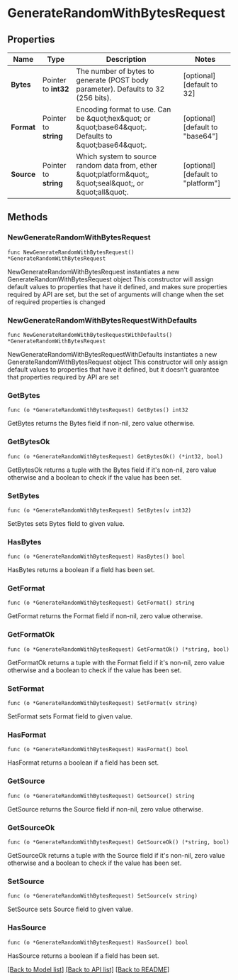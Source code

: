# GenerateRandomWithBytesRequest


## Properties

Name | Type | Description | Notes
------------ | ------------- | ------------- | -------------
**Bytes** | Pointer to **int32** | The number of bytes to generate (POST body parameter). Defaults to 32 (256 bits). | [optional] [default to 32]
**Format** | Pointer to **string** | Encoding format to use. Can be \&quot;hex\&quot; or \&quot;base64\&quot;. Defaults to \&quot;base64\&quot;. | [optional] [default to "base64"]
**Source** | Pointer to **string** | Which system to source random data from, ether \&quot;platform\&quot;, \&quot;seal\&quot;, or \&quot;all\&quot;. | [optional] [default to "platform"]



## Methods


### NewGenerateRandomWithBytesRequest

`func NewGenerateRandomWithBytesRequest() *GenerateRandomWithBytesRequest`

NewGenerateRandomWithBytesRequest instantiates a new GenerateRandomWithBytesRequest object
This constructor will assign default values to properties that have it defined,
and makes sure properties required by API are set, but the set of arguments
will change when the set of required properties is changed

### NewGenerateRandomWithBytesRequestWithDefaults

`func NewGenerateRandomWithBytesRequestWithDefaults() *GenerateRandomWithBytesRequest`

NewGenerateRandomWithBytesRequestWithDefaults instantiates a new GenerateRandomWithBytesRequest object
This constructor will only assign default values to properties that have it defined,
but it doesn't guarantee that properties required by API are set


### GetBytes

`func (o *GenerateRandomWithBytesRequest) GetBytes() int32`

GetBytes returns the Bytes field if non-nil, zero value otherwise.

### GetBytesOk

`func (o *GenerateRandomWithBytesRequest) GetBytesOk() (*int32, bool)`

GetBytesOk returns a tuple with the Bytes field if it's non-nil, zero value otherwise
and a boolean to check if the value has been set.

### SetBytes

`func (o *GenerateRandomWithBytesRequest) SetBytes(v int32)`

SetBytes sets Bytes field to given value.


### HasBytes

`func (o *GenerateRandomWithBytesRequest) HasBytes() bool`

HasBytes returns a boolean if a field has been set.




### GetFormat

`func (o *GenerateRandomWithBytesRequest) GetFormat() string`

GetFormat returns the Format field if non-nil, zero value otherwise.

### GetFormatOk

`func (o *GenerateRandomWithBytesRequest) GetFormatOk() (*string, bool)`

GetFormatOk returns a tuple with the Format field if it's non-nil, zero value otherwise
and a boolean to check if the value has been set.

### SetFormat

`func (o *GenerateRandomWithBytesRequest) SetFormat(v string)`

SetFormat sets Format field to given value.


### HasFormat

`func (o *GenerateRandomWithBytesRequest) HasFormat() bool`

HasFormat returns a boolean if a field has been set.




### GetSource

`func (o *GenerateRandomWithBytesRequest) GetSource() string`

GetSource returns the Source field if non-nil, zero value otherwise.

### GetSourceOk

`func (o *GenerateRandomWithBytesRequest) GetSourceOk() (*string, bool)`

GetSourceOk returns a tuple with the Source field if it's non-nil, zero value otherwise
and a boolean to check if the value has been set.

### SetSource

`func (o *GenerateRandomWithBytesRequest) SetSource(v string)`

SetSource sets Source field to given value.


### HasSource

`func (o *GenerateRandomWithBytesRequest) HasSource() bool`

HasSource returns a boolean if a field has been set.









[[Back to Model list]](../README.md#documentation-for-models) [[Back to API list]](../README.md#documentation-for-api-endpoints) [[Back to README]](../README.md)


